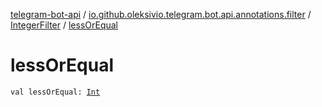 [telegram-bot-api](../../index.md) / [io.github.oleksivio.telegram.bot.api.annotations.filter](../index.md) / [IntegerFilter](index.md) / [lessOrEqual](./less-or-equal.md)

# lessOrEqual

`val lessOrEqual: `[`Int`](https://kotlinlang.org/api/latest/jvm/stdlib/kotlin/-int/index.html)